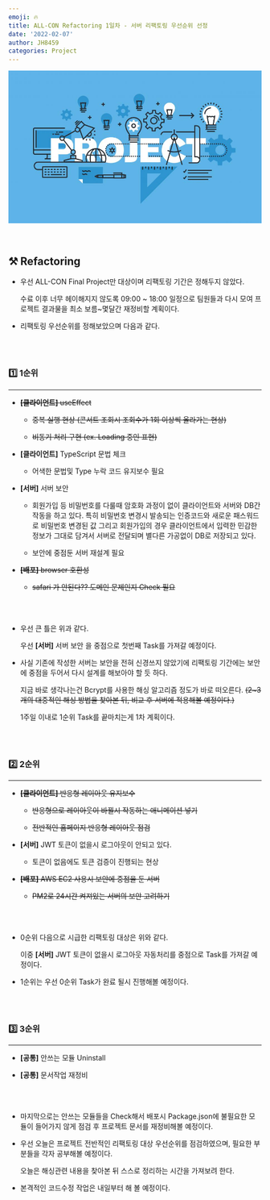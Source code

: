 ```yaml
---
emoji: 🔥
title: ALL-CON Refactoring 1일차 - 서버 리팩토링 우선순위 선정
date: '2022-02-07'
author: JH8459
categories: Project
---
```


![github-blog.png](../../assets/common/PROJECT.jpeg)

<br>

## ⚒️ Refactoring

- 우선 ALL-CON Final Project만 대상이며 리팩토링 기간은 정해두지 않았다.

  수료 이후 너무 헤이해지지 않도록 09:00 ~ 18:00 일정으로 팀원들과 다시 모여 프로젝트 결과물을 최소 보름~몇달간 재정비할 계획이다.

- 리팩토링 우선순위를 정해보았으며 다음과 같다.

<br>
<br>

### 1️⃣ 1순위

---

- ~~**[클라이언트]** useEffect~~

  - ~~중복 실행 현상 (콘서트 조회시 조회수가 1회 이상씩 올라가는 현상)~~

  - ~~비동기 처리 구현 (ex. Loading 중인 표현)~~

- **[클라이언트]** TypeScript 문법 체크

  - 어색한 문법및 Type 누락 코드 유지보수 필요

- **[서버]** 서버 보안

  - 회원가입 등 비밀번호를 다룰때 암호화 과정이 없이 클라이언트와 서버와 DB간 작동을 하고 있다. 특히 비밀번호 변경시 발송되는 인증코드와 새로운 패스워드로 비밀번호 변경된 값 그리고 회원가입의 경우 클라이언트에서 입력한 민감한 정보가 그대로 담겨서 서버로 전달되며 별다른 가공없이 DB로 저장되고 있다.

  - 보안에 중점둔 서버 재설계 필요

- ~~**[배포]** browser 호환성~~

  - ~~safari 가 안된다?? 도메인 문제인지 Check 필요~~

<br>
<br>

- 우선 큰 틀은 위과 같다.

  우선 **[서버]** 서버 보안 을 중점으로 첫번째 Task를 가져갈 예정이다.

- 사실 기존에 작성한 서버는 보안을 전혀 신경쓰지 않았기에 리팩토링 기간에는 보안에 중점을 두어서 다시 설계를 해보아야 할 듯 하다.

  지금 바로 생각나는건 Bcrypt를 사용한 해싱 알고리즘 정도가 바로 떠오른다. ~~(2~3개의 대중적인 해싱 방법을 찾아본 뒤, 비교 후 서버에 적용해볼 예정이다.)~~

  1주일 이내로 1순위 Task를 끝마치는게 1차 계획이다.

<br>
<br>

### 2️⃣ 2순위

---

- ~~**[클라이언트]** 반응형 레이아웃 유지보수~~

  - ~~반응형으로 레이아웃이 바뀔시 작동하는 애니메이션 넣기~~

  - ~~전반적인 홈페이지 반응형 레이아웃 점검~~

- **[서버]** JWT 토큰이 없을시 로그아웃이 안되고 있다.

  - 토큰이 없음에도 토큰 검증이 진행되는 현상

- ~~**[배포]** AWS EC2 사용시 보안에 중점을 둔 서버~~

  - ~~PM2로 24시간 켜져있는 서버의 보안 고려하기~~

<br>
<br>

- 0순위 다음으로 시급한 리팩토링 대상은 위와 같다.

  이중 **[서버]** JWT 토큰이 없을시 로그아웃 자동처리를 중점으로 Task를 가져갈 예정이다.

- 1순위는 우선 0순위 Task가 완료 될시 진행해볼 예정이다.

<br>
<br>

### 3️⃣ 3순위

---

- **[공통]** 안쓰는 모듈 Uninstall

- **[공통]** 문서작업 재정비

<br>
<br>

- 마지막으로는 안쓰는 모듈들을 Check해서 배포시 Package.json에 불필요한 모듈이 들어가지 않게 점검 후 프로젝트 문서를 재정비해볼 예정이다.

- 우선 오늘은 프로젝트 전반적인 리팩토링 대상 우선순위를 점검하였으며, 필요한 부분들을 각자 공부해볼 예정이다.

  오늘은 해싱관련 내용을 찾아본 뒤 스스로 정리하는 시간을 가져보려 한다.

- 본격적인 코드수정 작업은 내일부터 해 볼 예정이다.

<br>
<br>

